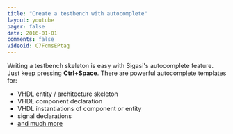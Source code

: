 ```yaml
---
title: "Create a testbench with autocomplete"
layout: youtube 
pager: false
date: 2016-01-01
comments: false
videoid: C7FcmsEPtag
---
```

Writing a testbench skeleton is easy with Sigasi's autocomplete feature. Just keep pressing **Ctrl+Space**.
There are powerful autocomplete templates for:

* VHDL entity / architecture skeleton
* VHDL component declaration
* VHDL instantiations of component or entity
* signal declarations
* [and much more](/manual/user_interface#auto-complete-and-content-assist)
